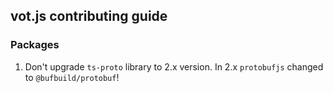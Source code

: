## vot.js contributing guide

### Packages

1. Don't upgrade `ts-proto` library to 2.x version. In 2.x `protobufjs` changed to `@bufbuild/protobuf`!
